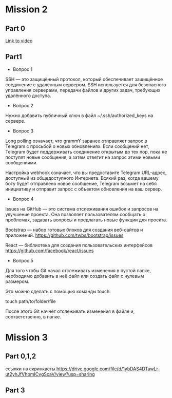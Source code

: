 # Mission 2

## Part 0

[Link to video](https://www.youtube.com/watch?v=UUhavvMO2FQ)

## Part1

- Вопрос 1
  
SSH — это защищённый протокол, который обеспечивает защищённое соединение с удалённым сервером. SSH используется для безопасного управления серверами, передачи файлов и других задач, требующих удалённого доступа.

- Вопрос 2
  
Нужно добавить публичный ключ в файл ~/.ssh/authorized_keys на сервере.

- Вопрос 3
 
Long polling означает, что grammY заранее отправляет запрос в Telegram с просьбой о новых обновлениях. Если сообщений нет, Telegram будет поддерживать соединение открытым до тех пор, пока не поступят новые сообщения, а затем ответит на запрос этими новыми сообщениями.

Настройка webhook означает, что вы предоставите Telegram URL-адрес, доступный из общедоступного Интернета. Всякий раз, когда вашему боту будет отправлено новое сообщение, Telegram возьмет на себя инициативу и отправит запрос с объектом обновления на ваш сервер.

- Вопрос 4

Issues на GitHub — это система отслеживания ошибок и запросов на улучшение проекта. Она позволяет пользователям сообщать о проблемах, задавать вопросы и предлагать новые функции для проекта.

Bootstrap — набор готовых блоков для создания веб-сайтов и приложений.
https://github.com/twbs/bootstrap/issues

React — библиотека для создания пользовательских интерфейсов
https://github.com/facebook/react/issues

- Вопрос 5

Для того чтобы Git начал отслеживать изменения в пустой папке, необходимо добавить в неё файл или создать файл с нулевым размером.

Это можно сделать с помощью команды touch:

touch path/to/folder/file

После этого Git начнёт отслеживать изменения в файле и, соответственно, в папке. 


# Mission 3

## Part 0,1,2

ссылки на скринкасты https://drive.google.com/file/d/1ybDAS4DTawLr-ut2yhJfVhbmICvgScaV/view?usp=sharing

## Part 3
